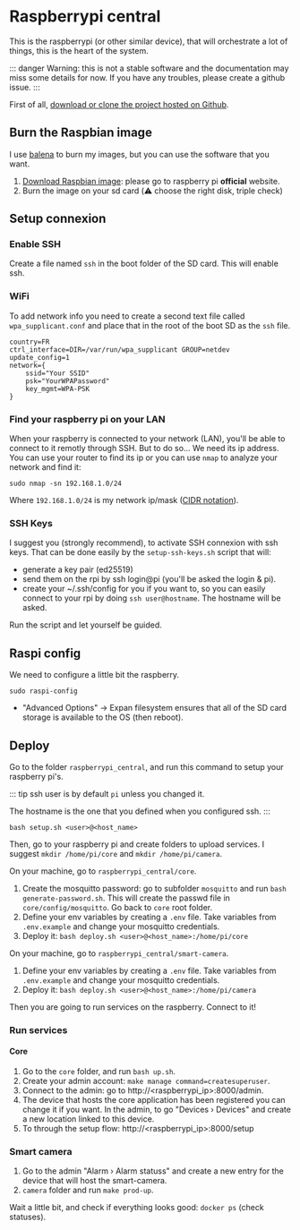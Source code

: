 # Raspberrypi central
This is the raspberrypi (or other similar device), that will orchestrate a lot of things, this is the heart of the system.

::: danger
Warning: this is not a stable software and the documentation may miss some details for now. If you have any troubles, please create a github issue.
:::

First of all, [download or clone the project hosted on Github](https://github.com/mxmaxime/mx-tech-house).

## Burn the Raspbian image
I use [balena](https://www.balena.io/etcher/) to burn my images, but you can use the software that you want.

1. [Download Raspbian image](https://www.raspberrypi.org/): please go to raspberry pi **official** website.
2. Burn the image on your sd card (:warning: choose the right disk, triple check)

## Setup connexion
### Enable SSH
Create a file named `ssh` in the boot folder of the SD card. This will enable ssh.

### WiFi
To add network info you need to create a second text file called `wpa_supplicant.conf` and place that in the root of the boot SD as the `ssh` file.

```
country=FR
ctrl_interface=DIR=/var/run/wpa_supplicant GROUP=netdev
update_config=1
network={
    ssid="Your SSID"
    psk="YourWPAPassword"
    key_mgmt=WPA-PSK
}
```

### Find your raspberry pi on your LAN
When your raspberry is connected to your network (LAN), you'll be able to connect to it remotly through SSH. But to do so... We need its ip address. You can use your router to find its ip or you can use `nmap` to analyze your network and find it:
```
sudo nmap -sn 192.168.1.0/24
```
Where `192.168.1.0/24` is my network ip/mask ([CIDR notation](https://en.wikipedia.org/wiki/Classless_Inter-Domain_Routing)).

### SSH Keys
I suggest you (strongly recommend), to activate SSH connexion with ssh keys.
That can be done easily by the `setup-ssh-keys.sh` script that will:

- generate a key pair (ed25519)
- send them on the rpi by ssh login@pi (you'll be asked the login & pi).
- create your ~/.ssh/config for you if you want to, so you can easily connect to your rpi by doing `ssh user@hostname`. The hostname will be asked.

Run the script and let yourself be guided.

## Raspi config
We need to configure a little bit the raspberry.

```
sudo raspi-config
```

- "Advanced Options" -> Expan filesystem ensures that all of the SD card storage is available to the OS (then reboot).

## Deploy
Go to the folder `raspberrypi_central`, and run this command to setup your raspberry pi's.

::: tip
ssh user is by default `pi` unless you changed it.

The hostname is the one that you defined when you configured ssh.
:::

```shell
bash setup.sh <user>@<host_name>
```

Then, go to your raspberry pi and create folders to upload services. I suggest `mkdir /home/pi/core` and `mkdir /home/pi/camera`.

On your machine, go to `raspberrypi_central/core`.

1) Create the mosquitto password: go to subfolder `mosquitto` and run `bash generate-password.sh`. This will create the passwd file in `core/config/mosquitto`. Go back to `core` root folder.
2) Define your env variables by creating a `.env` file. Take variables from `.env.example` and change your mosquitto credentials.
3) Deploy it: `bash deploy.sh <user>@<host_name>:/home/pi/core`

On your machine, go to `raspberrypi_central/smart-camera`.
1) Define your env variables by creating a `.env` file. Take variables from `.env.example` and change your mosquitto credentials.
2) Deploy it: `bash deploy.sh <user>@<host_name>:/home/pi/camera`


Then you are going to run services on the raspberry. Connect to it!

### Run services
#### Core
1) Go to the `core` folder, and run `bash up.sh`.
2) Create your admin account: `make manage command=createsuperuser`.
3) Connect to the admin: go to http://<raspberrypi_ip>:8000/admin.
4) The device that hosts the core application has been registered you can change it if you want. In the admin, to go "Devices › Devices" and create a new location linked to this device.
5) To through the setup flow: http://<raspberrypi_ip>:8000/setup

### Smart camera
1) Go to the admin "Alarm › Alarm statuss" and create a new entry for the device that will host the smart-camera.
2) `camera` folder and run `make prod-up`.

Wait a little bit, and check if everything looks good: `docker ps` (check statuses).
